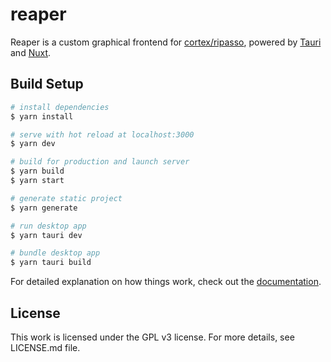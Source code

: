 # reaper

Reaper is a custom graphical frontend for [cortex/ripasso](https://github.com/cortex/ripasso), powered by [Tauri](https://tauri.studio/) and [Nuxt](https://nuxtjs.org/).

## Build Setup

```bash
# install dependencies
$ yarn install

# serve with hot reload at localhost:3000
$ yarn dev

# build for production and launch server
$ yarn build
$ yarn start

# generate static project
$ yarn generate

# run desktop app
$ yarn tauri dev

# bundle desktop app
$ yarn tauri build
```

For detailed explanation on how things work, check out the [documentation](https://nuxtjs.org).

## License

This work is licensed under the GPL v3 license. For more details, see LICENSE.md file.
